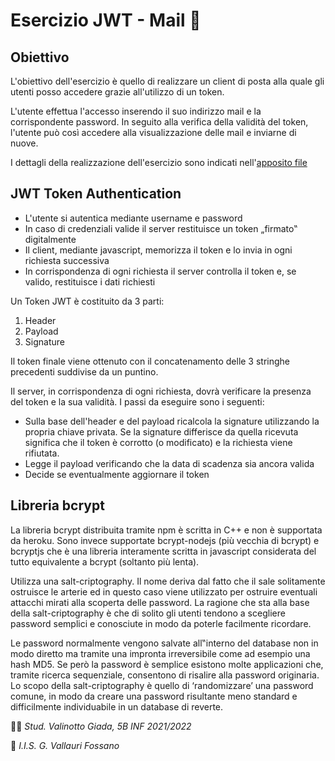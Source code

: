 # Esercizio JWT - Mail 📧

## Obiettivo

L'obiettivo dell'esercizio è quello di realizzare un client di posta alla quale gli utenti posso accedere grazie all'utilizzo di un token.

L'utente effettua l'accesso inserendo il suo indirizzo mail e la corrispondente password. In seguito alla verifica della validità del token, l'utente può così accedere alla visualizzazione delle mail e inviarne di nuove.

I dettagli della realizzazione dell'esercizio sono indicati nell'[apposito file](https://github.com/vallauri-ict/tpsi-playground-Giada-Valinotto-1/blob/main/JWT/Esercizio%20JWT%20Mail/Esercizio%20JWT%20Mail.pdf)

## JWT Token Authentication
- L'utente si autentica mediante username e password
- In caso di credenziali valide il server restituisce un token „firmato‟ digitalmente
- Il client, mediante javascript, memorizza il token e lo invia in ogni richiesta successiva
- In corrispondenza di ogni richiesta il server controlla il token e, se valido, restituisce i dati richiesti

Un Token JWT è costituito da 3 parti:
1. Header
2. Payload
3. Signature

Il token finale viene ottenuto con il concatenamento delle 3 stringhe precedenti suddivise da un puntino.

Il server, in corrispondenza di ogni richiesta, dovrà verificare la presenza del token e la sua validità.
I passi da eseguire sono i seguenti:
- Sulla base dell'header e del payload ricalcola la signature utilizzando la propria chiave privata.
Se la signature differisce da quella ricevuta significa che il token è corrotto (o modificato) e la
richiesta viene rifiutata.
- Legge il payload verificando che la data di scadenza sia ancora valida
- Decide se eventualmente aggiornare il token
## Libreria bcrypt 
La libreria bcrypt distribuita tramite npm è scritta in C++ e non è supportata da heroku.
Sono invece supportate bcrypt-nodejs (più vecchia di bcrypt) e bcryptjs che è una libreria
interamente scritta in javascript considerata del tutto equivalente a bcrypt (soltanto più lenta). 

Utilizza una salt-criptography. Il nome deriva dal fatto che il sale solitamente ostruisce le arterie ed in
questo caso viene utilizzato per ostruire eventuali attacchi mirati alla scoperta delle password.
La ragione che sta alla base della salt-criptography è che di solito gli utenti tendono a scegliere
password semplici e conosciute in modo da poterle facilmente ricordare. 

Le password normalmente vengono salvate all‟interno del database non in modo diretto ma tramite una
impronta irreversibile come ad esempio una hash MD5. Se però la password è semplice esistono molte
applicazioni che, tramite ricerca sequenziale, consentono di risalire alla password originaria.
Lo scopo della salt-criptography è quello di ‘randomizzare’ una password comune, in modo da
creare una password risultante meno standard e difficilmente individuabile in un database di reverte. 

👩‍🎓 _Stud. Valinotto Giada, 5B INF 2021/2022_

🏫 _I.I.S. G. Vallauri Fossano_
